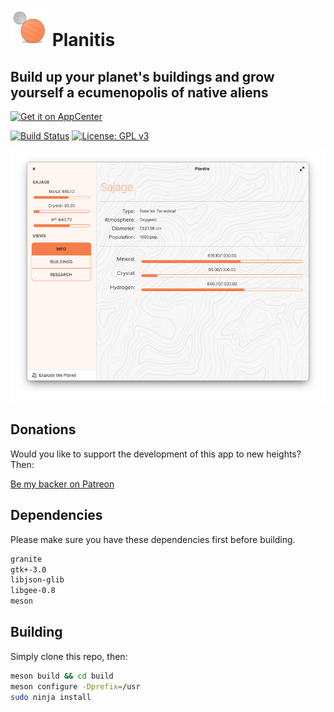 # ![icon](data/icon.png) Planitis

## Build up your planet's buildings and grow yourself a ecumenopolis of native aliens

[![Get it on AppCenter](https://appcenter.elementary.io/badge.svg)](https://appcenter.elementary.io/com.github.lainsce.planitis)

[![Build Status](https://travis-ci.org/lainsce/planitis.svg?branch=master)](https://travis-ci.org/lainsce/planitis)
[![License: GPL v3](https://img.shields.io/badge/License-GPL%20v3-blue.svg)](http://www.gnu.org/licenses/gpl-3.0)

![Screenshot](data/shot.png)

## Donations

Would you like to support the development of this app to new heights? Then:

[Be my backer on Patreon](https://www.patreon.com/lainsce)

## Dependencies

Please make sure you have these dependencies first before building.

```bash
granite
gtk+-3.0
libjson-glib
libgee-0.8
meson
```

## Building

Simply clone this repo, then:

```bash
meson build && cd build
meson configure -Dprefix=/usr
sudo ninja install
```
